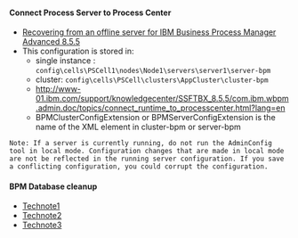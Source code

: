#### Connect Process Server to Process Center
* [Recovering from an offline server for IBM Business Process Manager Advanced 8.5.5](https://www.ibm.com/developerworks/community/blogs/aimsupport/entry/offline_bpm_855?lang=en)
* This configuration is stored in:
  * single instance : `config\cells\PSCell1\nodes\Node1\servers\server1\server-bpm`
  * cluster: `config\cells\PSCell\clusters\AppCluster\cluster-bpm`
  * http://www-01.ibm.com/support/knowledgecenter/SSFTBX_8.5.5/com.ibm.wbpm.admin.doc/topics/connect_runtime_to_processcenter.html?lang=en
  * BPMClusterConfigExtension or BPMServerConfigExtension is the name of the XML element in cluster-bpm or server-bpm
```
Note: If a server is currently running, do not run the AdminConfig tool in local mode. Configuration changes that are made in local mode are not be reflected in the running server configuration. If you save a conflicting configuration, you could corrupt the configuration. 
```
#### BPM Database cleanup
* [Technote1](http://www-01.ibm.com/support/docview.wss?uid=swg21439859)
* [Technote2](http://www-01.ibm.com/support/docview.wss?uid=swg21661709)
* [Technote3](http://www-01.ibm.com/support/docview.wss?uid=swg21612755)
